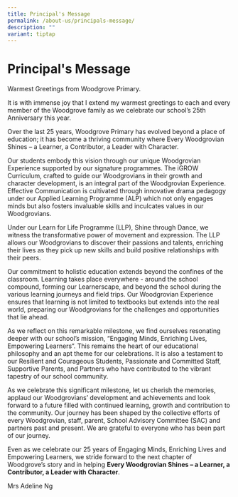 ```yaml
---
title: Principal's Message
permalink: /about-us/principals-message/
description: ""
variant: tiptap
---
```

<h1><strong>Principal's Message</strong></h1><p></p><p>Warmest Greetings from Woodgrove Primary.</p><p>It is with immense joy that I extend my warmest greetings to each and every member of the Woodgrove family as we celebrate our school’s 25th Anniversary this year.</p><p>Over the last 25 years, Woodgrove Primary has evolved beyond a place of education; it has become a thriving community where Every Woodgrovian Shines – a Learner, a Contributor, a Leader with Character.</p><p>Our students embody this vision through our unique Woodgrovian Experience supported by our signature programmes. The iGROW Curriculum, crafted to guide our Woodgrovians in their growth and character development, is an integral part of the Woodgrovian Experience. Effective Communication is cultivated through innovative drama pedagogy under our Applied Learning Programme (ALP) which not only engages minds but also fosters invaluable skills and inculcates values in our Woodgrovians.</p><p>Under our Learn for Life Programme (LLP), Shine through Dance, we witness the transformative power of movement and expression. The LLP allows our Woodgrovians to discover their passions and talents, enriching their lives as they pick up new skills and build positive relationships with their peers.</p><p>Our commitment to holistic education extends beyond the confines of the classroom. Learning takes place everywhere - around the school compound, forming our Learnerscape, and beyond the school during the various learning journeys and field trips. Our Woodgrovian Experience ensures that learning is not limited to textbooks but extends into the real world, preparing our Woodgrovians for the challenges and opportunities that lie ahead.</p><p>As we reflect on this remarkable milestone, we find ourselves resonating deeper with our school’s mission, “Engaging Minds, Enriching Lives, Empowering Learners“. This remains the heart of our educational philosophy and an apt theme for our celebrations. It is also a testament to our Resilient and Courageous Students, Passionate and Committed Staff, Supportive Parents, and Partners who have contributed to the vibrant tapestry of our school community.</p><p>As we celebrate this significant milestone, let us cherish the memories, applaud our Woodgrovians’ development and achievements and look forward to a future filled with continued learning, growth and contribution to the community. Our journey has been shaped by the collective efforts of every Woodgrovian, staff, parent, School Advisory Committee (SAC) and partners past and present. We are grateful to everyone who has been part of our journey.</p><p>Even as we celebrate our 25 years of Engaging Minds, Enriching Lives and Empowering Learners, we stride forward to the next chapter of Woodgrove’s story and in helping <strong>Every Woodgrovian Shines – a Learner, a Contributor, a Leader with Character</strong>.</p><p>Mrs Adeline Ng</p>